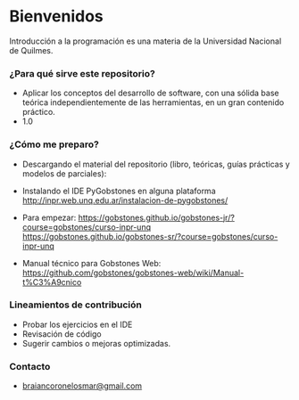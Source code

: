 # Bienvenidos 

Introducción a la programación es una materia de la Universidad Nacional de Quilmes.

### ¿Para qué sirve este repositorio?

* Aplicar los conceptos del desarrollo de software, con una sólida base teórica
	independientemente de las herramientas, en un gran contenido práctico.
* 1.0

### ¿Cómo me preparo? 

* Descargando el material del repositorio (libro, teóricas, guías prácticas y modelos de parciales): 

* Instalando el IDE PyGobstones en alguna plataforma
	http://inpr.web.unq.edu.ar/instalacion-de-pygobstones/
	
* Para empezar: 
	https://gobstones.github.io/gobstones-jr/?course=gobstones/curso-inpr-unq
	https://gobstones.github.io/gobstones-sr/?course=gobstones/curso-inpr-unq
	
* Manual técnico para Gobstones Web:
	https://github.com/gobstones/gobstones-web/wiki/Manual-t%C3%A9cnico

### Lineamientos de contribución 

* Probar los ejercicios en el IDE
* Revisación de código
* Sugerir cambios o mejoras optimizadas.

### Contacto 

* braiancoronelosmar@gmail.com